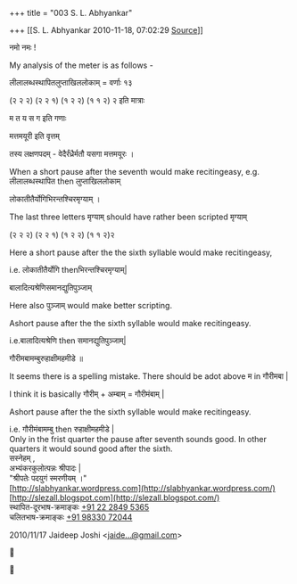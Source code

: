 +++
title = "003 S. L. Abhyankar"

+++
[[S. L. Abhyankar	2010-11-18, 07:02:29 [Source](https://groups.google.com/g/samskrita/c/JJv6aUAgptU)]]



नमो नमः !

My analysis of the meter is as follows -

लीलालब्धस्थापितलुप्ताखिललोकाम् = वर्णाः १३

(२ २ २) (२ २ १) (१ २ २) (१ १ २) २ इति मात्राः

म त य स ग इति गणाः

मत्तमयूरी इति वृत्तम्

तस्य लक्षणपदम् - वेदैर्रंध्रैर्मतौ यसगा मत्तमयूरः ।

When a short pause after the seventh would make recitingeasy, e.g. लीलालब्धस्थापित then लुप्ताखिललोकाम्

लोकातीतैर्योगिभिरन्तश्चिरमृग्याम् ।

The last three letters मृग्याम् should have rather been scripted मृग्याम्

(२ २ २) (२ २ १) (१ २ २) (१ १ २)२

Here a short pause after the the sixth syllable would make recitingeasy,

i.e. लोकातीतैर्योगि thenभिरन्तश्चिरमृग्याम्\|

  
बालादित्यश्रेणिसमानद्युतिपुञ्जाम्

Here also पुञ्जाम् would make better scripting.

Ashort pause after the the sixth syllable would make recitingeasy.

i.e.बालादित्यश्रेणि then समानद्युतिपुञ्जाम्\|



गौरीमबामम्बुरुहाक्षीमहमीडे ॥

It seems there is a spelling mistake. There should be adot above म in गौरीमबा \|

I think it is basically गौरीम् + अम्बाम् = गौरीमंबाम् \|

Ashort pause after the the sixth syllable would make recitingeasy.

i.e. गौरीमंबामम्बु then रुहाक्षीमहमीडे \|  
Only in the frist quarter the pause after seventh sounds good. In other quarters it would sound good after the sixth.  
सस्नेहम् ,  
अभ्यंकरकुलोत्पन्नः श्रीपादः \|  
"श्रीपतेः पदयुगं स्मरणीयम् ।"  
[http://slabhyankar.wordpress.com](http://slabhyankar.wordpress.com/)  
[http://slezall.blogspot.com](http://slezall.blogspot.com/)  
स्थापित-दूरभाष-क्रमाङ्कः [+91 22 2849 5365](tel:+91%2022%202849%205365)  
चलितभाष-क्रमाङ्कः [+91 98330 72044](tel:+91%2098330%2072044)  

2010/11/17 Jaideep Joshi \<[jaide...@gmail.com]()\>  





